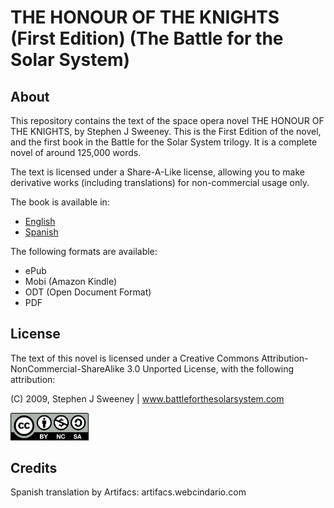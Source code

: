 # THE HONOUR OF THE KNIGHTS (First Edition) (The Battle for the Solar System)

## About

This repository contains the text of the space opera novel THE HONOUR OF THE KNIGHTS, by Stephen J Sweeney. This is the First Edition of the novel, and the first book in the Battle for the Solar System trilogy. It is a complete novel of around 125,000 words.

The text is licensed under a Share-A-Like license, allowing you to make derivative works (including translations) for non-commercial usage only.

The book is available in:

* [English](en)
* [Spanish](es)

The following formats are available:

* ePub
* Mobi (Amazon Kindle)
* ODT (Open Document Format)
* PDF

## License

The text of this novel is licensed under a Creative Commons Attribution-NonCommercial-ShareAlike 3.0 Unported License, with the following attribution:

(C) 2009, Stephen J Sweeney | www.battleforthesolarsystem.com

<img src="by-nc-sa.png?raw=true" alt="CC BY-NC-SA logo" width="125">


## Credits

Spanish translation by Artifacs: artifacs.webcindario.com
